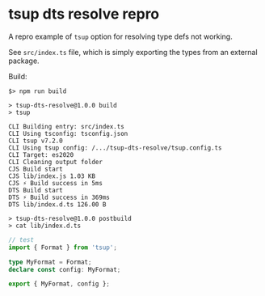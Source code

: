 # tsup dts resolve repro

A repro example of `tsup` option for resolving type defs not working.

See `src/index.ts` file, which is simply exporting the types from an external package.

Build:

```plain
$> npm run build

> tsup-dts-resolve@1.0.0 build
> tsup

CLI Building entry: src/index.ts
CLI Using tsconfig: tsconfig.json
CLI tsup v7.2.0
CLI Using tsup config: /.../tsup-dts-resolve/tsup.config.ts
CLI Target: es2020
CLI Cleaning output folder
CJS Build start
CJS lib/index.js 1.03 KB
CJS ⚡️ Build success in 5ms
DTS Build start
DTS ⚡️ Build success in 369ms
DTS lib/index.d.ts 126.00 B

> tsup-dts-resolve@1.0.0 postbuild
> cat lib/index.d.ts
```

```ts
// test
import { Format } from 'tsup';

type MyFormat = Format;
declare const config: MyFormat;

export { MyFormat, config };
```
